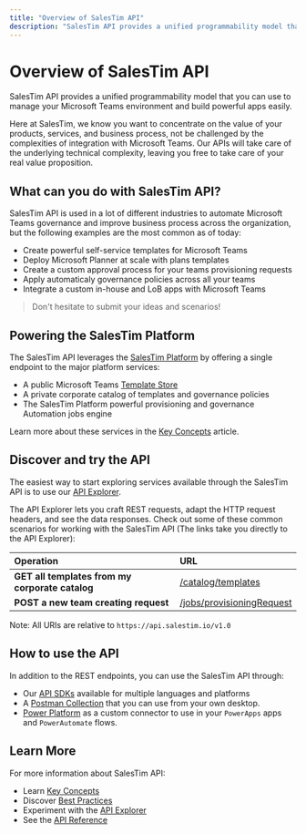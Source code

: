 ```yaml
---
title: "Overview of SalesTim API"
description: "SalesTim API provides a unified programmability model that you can use to manage your Microsoft Teams environment and build powerful apps easily."
---
```


# Overview of SalesTim API
<div class="uk-background-cover uk-background-blend-screen uk-height-medium uk-panel uk-flex uk-flex-center uk-flex-middle" style="background-image: url(/img/headers/api.jpg);">
  <div class="bg-text uk-section uk-section-muted uk-section-xsmall uk-padding-small uk-text-center">
    <p class="uk-text-large">
      SalesTim API provides a unified programmability model that you can use to manage your Microsoft Teams environment and build powerful apps easily.</p>
  </div>
</div>

<style>
  .bg-text {
    -webkit-backdrop-filter: blur(10px);
    backdrop-filter: blur(10px);
    background-color: rgba(255, 255, 255, 0.5);  
  }
</style>

Here at SalesTim, we know you want to concentrate on the value of your products, services, and business process, not be challenged by the complexities of integration with Microsoft Teams. Our APIs will take care of the underlying technical complexity, leaving you free to take care of your real value proposition.

## What can you do with SalesTim API?
SalesTim API is used in a lot of different industries to automate Microsoft Teams governance and improve business process across the organization, but the following examples are the most common as of today:
- Create powerful self-service templates for Microsoft Teams
- Deploy Microsoft Planner at scale with plans templates
- Create a custom approval process for your teams provisioning requests
- Apply automaticaly governance policies across all your teams
- Integrate a custom in-house and LoB apps with Microsoft Teams

> Don't hesitate to submit your ideas and scenarios!

## Powering the SalesTim Platform
The SalesTim API leverages the [SalesTim Platform](https://www.salestim.com) by offering a single endpoint to the major platform services:
- A public Microsoft Teams [Template Store](https://store.salestim.com)
- A private corporate catalog of templates and governance policies
- The SalesTim Platform powerful provisioning and governance Automation jobs engine

Learn more about these services in the [Key Concepts](/api/key-concepts) article.

## Discover and try the API
The easiest way to start exploring services available through the SalesTim API is to use our [API Explorer](/api/explorer).  

The API Explorer lets you craft REST requests, adapt the HTTP request headers, and see the data responses. Check out some of these common scenarios for working with the SalesTim API (The links take you directly to the API Explorer):

| Operation | URL |
| :---------|:----|
| **GET all templates from my corporate catalog** |	[/catalog/templates](/api/explorer/#/Store/GetStoreTemplates) |
| **POST a new team creating request** | [/jobs/provisioningRequest](/api/explorer/#/Jobs/CreateProvisioningJob) |

Note: All URIs are relative to `https://api.salestim.io/v1.0`

## How to use the API
In addition to the REST endpoints, you can use the SalesTim API through:
- Our [API SDKs](/api/use-sdks) available for multiple languages and platforms
- A [Postman Collection](/api/use-postman) that you can use from your own desktop.
- [Power Platform](/nocode/power-platform) as a custom connector to use in your `PowerApps` apps and `PowerAutomate` flows.

## Learn More
For more information about SalesTim API:
- Learn [Key Concepts](/api/key-concepts)
- Discover [Best Practices](/api/best-practices)
- Experiment with the [API Explorer](/api/explorer)
- See the [API Reference](/api/reference/)
